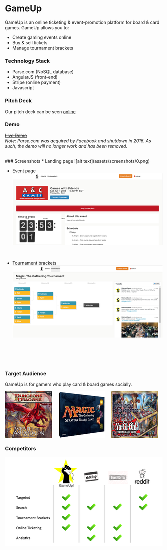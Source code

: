 # GameUp
GameUp is an online ticketing & event-promotion platform for board & card games. GameUp allows you to:
* Create gaming events online
* Buy & sell tickets
* Manage tournament brackets

### Technology Stack
* Parse.com (NoSQL database)
* AngularJS (front-end)
* Stripe (online payment)
* Javascript

### Pitch Deck
Our pitch deck can be seen [online](https://dl.dropboxusercontent.com/u/111181899/pitch_deck.pdf)

### Demo
[~~Live Demo~~]()<br>
*Note: Parse.com was acquired by Facebook and shutdown in 2016. As such, the demo will no longer work and has been removed.*

<br>
### Screenshots
* Landing page
![alt text](assets/screenshots/0.png) 
<br>

* Event page
![alt text](assets/screenshots/2.png) 
<br>

* Tournament brackets
![alt text](assets/screenshots/4.png) 
<br>

<br><br>
### Target Audience
GameUp is for gamers who play card & board games socially.

<img style="float:left" src="assets/screenshots/dd.jpg" height="150px" width="150px">
<img style="float:left; margin-left:20px" src="assets/screenshots/magic.jpg" height="150px" width="150px">
<img style="float:left; margin-left:20px" src="assets/screenshots/yugioh.jpg" height="150px" width="150px">
<div style="clear: both;"></div>

### Competitors
![](assets/screenshots/competition.png)
